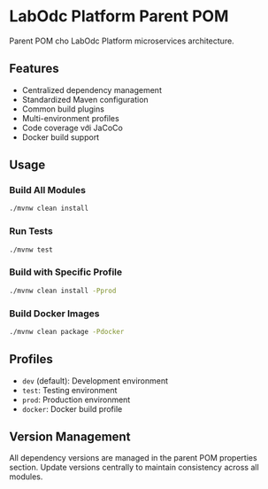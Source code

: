 # LabOdc Platform Parent POM

Parent POM cho LabOdc Platform microservices architecture.

## Features

- Centralized dependency management
- Standardized Maven configuration
- Common build plugins
- Multi-environment profiles
- Code coverage với JaCoCo
- Docker build support

## Usage

### Build All Modules

```bash
./mvnw clean install
```

### Run Tests

```bash
./mvnw test
```

### Build with Specific Profile

```bash
./mvnw clean install -Pprod
```

### Build Docker Images

```bash
./mvnw clean package -Pdocker
```

## Profiles

- `dev` (default): Development environment
- `test`: Testing environment
- `prod`: Production environment
- `docker`: Docker build profile

## Version Management

All dependency versions are managed in the parent POM properties section.
Update versions centrally to maintain consistency across all modules.

